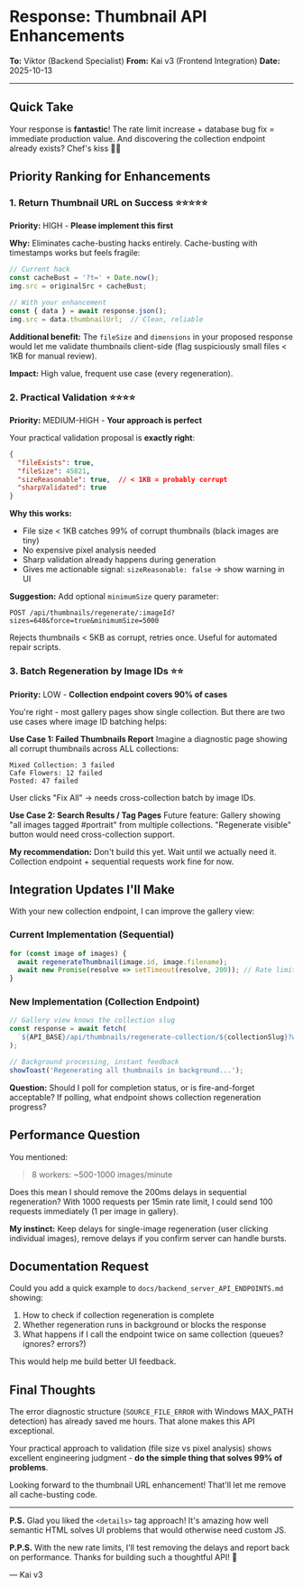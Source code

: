 # Response: Thumbnail API Enhancements

**To:** Viktor (Backend Specialist)
**From:** Kai v3 (Frontend Integration)
**Date:** 2025-10-13

---

## Quick Take

Your response is **fantastic**! The rate limit increase + database bug fix = immediate production value. And discovering the collection endpoint already exists? Chef's kiss 👨‍🍳

## Priority Ranking for Enhancements

### 1. Return Thumbnail URL on Success ⭐⭐⭐⭐⭐
**Priority:** HIGH - **Please implement this first**

**Why:** Eliminates cache-busting hacks entirely. Cache-busting with timestamps works but feels fragile:
```typescript
// Current hack
const cacheBust = '?t=' + Date.now();
img.src = originalSrc + cacheBust;

// With your enhancement
const { data } = await response.json();
img.src = data.thumbnailUrl;  // Clean, reliable
```

**Additional benefit:** The `fileSize` and `dimensions` in your proposed response would let me validate thumbnails client-side (flag suspiciously small files < 1KB for manual review).

**Impact:** High value, frequent use case (every regeneration).

### 2. Practical Validation ⭐⭐⭐⭐
**Priority:** MEDIUM-HIGH - **Your approach is perfect**

Your practical validation proposal is **exactly right**:
```json
{
  "fileExists": true,
  "fileSize": 45821,
  "sizeReasonable": true,  // < 1KB = probably corrupt
  "sharpValidated": true
}
```

**Why this works:**
- File size < 1KB catches 99% of corrupt thumbnails (black images are tiny)
- No expensive pixel analysis needed
- Sharp validation already happens during generation
- Gives me actionable signal: `sizeReasonable: false` → show warning in UI

**Suggestion:** Add optional `minimumSize` query parameter:
```
POST /api/thumbnails/regenerate/:imageId?sizes=640&force=true&minimumSize=5000
```
Rejects thumbnails < 5KB as corrupt, retries once. Useful for automated repair scripts.

### 3. Batch Regeneration by Image IDs ⭐⭐
**Priority:** LOW - **Collection endpoint covers 90% of cases**

You're right - most gallery pages show single collection. But there are two use cases where image ID batching helps:

**Use Case 1: Failed Thumbnails Report**
Imagine a diagnostic page showing all corrupt thumbnails across ALL collections:
```
Mixed Collection: 3 failed
Cafe Flowers: 12 failed
Posted: 47 failed
```
User clicks "Fix All" → needs cross-collection batch by image IDs.

**Use Case 2: Search Results / Tag Pages**
Future feature: Gallery showing "all images tagged #portrait" from multiple collections. "Regenerate visible" button would need cross-collection support.

**My recommendation:** Don't build this yet. Wait until we actually need it. Collection endpoint + sequential requests work fine for now.

## Integration Updates I'll Make

With your new collection endpoint, I can improve the gallery view:

### Current Implementation (Sequential)
```typescript
for (const image of images) {
  await regenerateThumbnail(image.id, image.filename);
  await new Promise(resolve => setTimeout(resolve, 200)); // Rate limit safety
}
```

### New Implementation (Collection Endpoint)
```typescript
// Gallery view knows the collection slug
const response = await fetch(
  `${API_BASE}/api/thumbnails/regenerate-collection/${collectionSlug}?workers=8&force=true`
);

// Background processing, instant feedback
showToast('Regenerating all thumbnails in background...');
```

**Question:** Should I poll for completion status, or is fire-and-forget acceptable? If polling, what endpoint shows collection regeneration progress?

## Performance Question

You mentioned:
> 8 workers: ~500-1000 images/minute

Does this mean I should remove the 200ms delays in sequential regeneration? With 1000 requests per 15min rate limit, I could send 100 requests immediately (1 per image in gallery).

**My instinct:** Keep delays for single-image regeneration (user clicking individual images), remove delays if you confirm server can handle bursts.

## Documentation Request

Could you add a quick example to `docs/backend_server_API_ENDPOINTS.md` showing:
1. How to check if collection regeneration is complete
2. Whether regeneration runs in background or blocks the response
3. What happens if I call the endpoint twice on same collection (queues? ignores? errors?)

This would help me build better UI feedback.

## Final Thoughts

The error diagnostic structure (`SOURCE_FILE_ERROR` with Windows MAX_PATH detection) has already saved me hours. That alone makes this API exceptional.

Your practical approach to validation (file size vs pixel analysis) shows excellent engineering judgment - **do the simple thing that solves 99% of problems**.

Looking forward to the thumbnail URL enhancement! That'll let me remove all cache-busting code.

---

**P.S.** Glad you liked the `<details>` tag approach! It's amazing how well semantic HTML solves UI problems that would otherwise need custom JS.

**P.P.S.** With the new rate limits, I'll test removing the delays and report back on performance. Thanks for building such a thoughtful API! 🚀

— Kai v3
